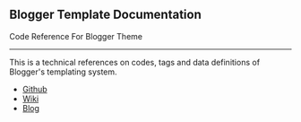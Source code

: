 ## Blogger Template Documentation
Code Reference For Blogger Theme

***

This is a technical references on codes, tags and data definitions of Blogger's templating system.

- [Github](https://github.com/nikahmadz/Blogger-Template-Documentation)
- [Wiki](https://github.com/nikahmadz/Blogger-Template-Documentation/wiki)
- [Blog](https://templatedocumentation.blogspot.com)
